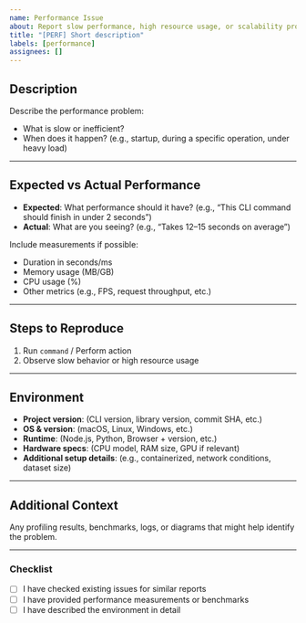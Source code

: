 ```yaml
---
name: Performance Issue
about: Report slow performance, high resource usage, or scalability problems
title: "[PERF] Short description"
labels: [performance]
assignees: []
---
```


## Description

Describe the performance problem:  
- What is slow or inefficient?  
- When does it happen? (e.g., startup, during a specific operation, under heavy load)  

---

## Expected vs Actual Performance

- **Expected**: What performance should it have? (e.g., “This CLI command should finish in under 2 seconds”)  
- **Actual**: What are you seeing? (e.g., “Takes 12–15 seconds on average”)  

Include measurements if possible:  
- Duration in seconds/ms  
- Memory usage (MB/GB)  
- CPU usage (%)  
- Other metrics (e.g., FPS, request throughput, etc.)

---

## Steps to Reproduce

1. Run `command` / Perform action  
2. Observe slow behavior or high resource usage  

---

## Environment

- **Project version**: (CLI version, library version, commit SHA, etc.)
- **OS & version**: (macOS, Linux, Windows, etc.)
- **Runtime**: (Node.js, Python, Browser + version, etc.)
- **Hardware specs**: (CPU model, RAM size, GPU if relevant)
- **Additional setup details**: (e.g., containerized, network conditions, dataset size)

---

## Additional Context

Any profiling results, benchmarks, logs, or diagrams that might help identify the problem.  

---

### Checklist

- [ ] I have checked existing issues for similar reports
- [ ] I have provided performance measurements or benchmarks
- [ ] I have described the environment in detail
